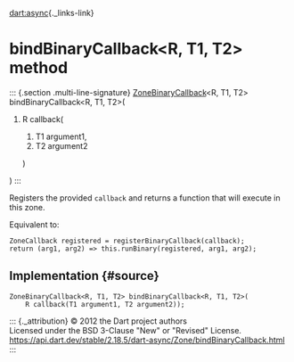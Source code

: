 [dart:async](../../dart-async/dart-async-library){._links-link}

bindBinaryCallback\<R, T1, T2\> method
======================================

::: {.section .multi-line-signature}
[ZoneBinaryCallback](../zonebinarycallback)\<R, T1, T2\>
bindBinaryCallback\<R, T1, T2\>(

1.  R callback(
    1.  T1 argument1,
    2.  T2 argument2

    )

)
:::

Registers the provided `callback` and returns a function that will
execute in this zone.

Equivalent to:

``` {.language-dart data-language="dart"}
ZoneCallback registered = registerBinaryCallback(callback);
return (arg1, arg2) => this.runBinary(registered, arg1, arg2);
```

Implementation {#source}
--------------

``` {.language-dart data-language="dart"}
ZoneBinaryCallback<R, T1, T2> bindBinaryCallback<R, T1, T2>(
    R callback(T1 argument1, T2 argument2));
```

::: {._attribution}
© 2012 the Dart project authors\
Licensed under the BSD 3-Clause \"New\" or \"Revised\" License.\
<https://api.dart.dev/stable/2.18.5/dart-async/Zone/bindBinaryCallback.html>
:::
